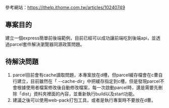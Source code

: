 參考網站：https://ithelp.ithome.com.tw/articles/10240749

## 專案目的
建立一個express簡單前後端範例，目前已經可以成功讓前端吃到後端api，並透過parcel套件解決瀏覽器同源政策問題。

## 待解決問題
1. parcel目前會有cache讀取問題，本專案放在d槽，但parcel緩存檔會在c曹自行建立，目前雖然在「 --cache-dir」中把緩存指定到c槽，但是發現parcel不會根據使用者檔案修改後自動修改檔案，每一次啟動parcel時，還是需要先刪除「dist」資料夾裡面的內容，並重新執行build以及start功能。
2. 建議之後可以使用web-pack打包工具，或者是執行專案時不要放在d曹。